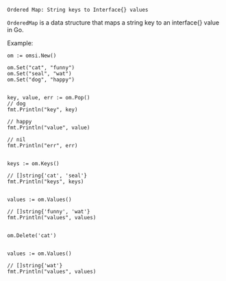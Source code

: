`Ordered Map: String keys to Interface{} values`

`OrderedMap` is a data structure that maps a string key to an interface{} value in Go.

Example:

    om := omsi.New()

    om.Set("cat", "funny")
    om.Set("seal", "wat")
    om.Set("dog", "happy")


    key, value, err := om.Pop()
    // dog
    fmt.Println("key", key)

    // happy
    fmt.Println("value", value)

    // nil
    fmt.Println("err", err)


    keys := om.Keys()

    // []string{'cat', 'seal'}
    fmt.Println("keys", keys)


    values := om.Values()

    // []string{'funny', 'wat'}
    fmt.Println("values", values)


    om.Delete('cat')


    values := om.Values()

    // []string{'wat'}
    fmt.Println("values", values)
